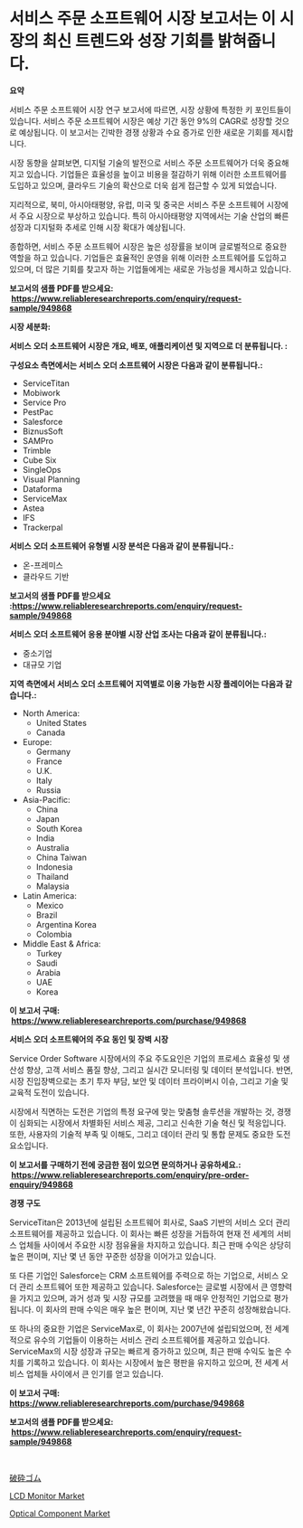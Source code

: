 <p><h1>서비스 주문 소프트웨어 시장 보고서는 이 시장의 최신 트렌드와 성장 기회를 밝혀줍니다.</h1></p><p><strong>요약</strong></p>
<p><p>서비스 주문 소프트웨어 시장 연구 보고서에 따르면, 시장 상황에 특정한 키 포인트들이 있습니다. 서비스 주문 소프트웨어 시장은 예상 기간 동안 9%의 CAGR로 성장할 것으로 예상됩니다. 이 보고서는 긴박한 경쟁 상황과 수요 증가로 인한 새로운 기회를 제시합니다.</p><p>시장 동향을 살펴보면, 디지털 기술의 발전으로 서비스 주문 소프트웨어가 더욱 중요해지고 있습니다. 기업들은 효율성을 높이고 비용을 절감하기 위해 이러한 소프트웨어를 도입하고 있으며, 클라우드 기술의 확산으로 더욱 쉽게 접근할 수 있게 되었습니다.</p><p>지리적으로, 북미, 아시아태평양, 유럽, 미국 및 중국은 서비스 주문 소프트웨어 시장에서 주요 시장으로 부상하고 있습니다. 특히 아시아태평양 지역에서는 기술 산업의 빠른 성장과 디지털화 추세로 인해 시장 확대가 예상됩니다.</p><p>종합하면, 서비스 주문 소프트웨어 시장은 높은 성장률을 보이며 글로벌적으로 중요한 역할을 하고 있습니다. 기업들은 효율적인 운영을 위해 이러한 소프트웨어를 도입하고 있으며, 더 많은 기회를 찾고자 하는 기업들에게는 새로운 가능성을 제시하고 있습니다.</p></p>
<p><strong>보고서의 샘플 PDF를 받으세요: &nbsp;<a href="https://www.reliableresearchreports.com/enquiry/request-sample/949868">https://www.reliableresearchreports.com/enquiry/request-sample/949868</a></strong></p>
<p><strong>시장 세분화:</strong></p>
<p><strong> 서비스 오더 소프트웨어 시장은 개요, 배포, 애플리케이션 및 지역으로 더 분류됩니다. :</strong></p>
<p><strong>구성요소 측면에서는 서비스 오더 소프트웨어 시장은 다음과 같이 분류됩니다.:</strong></p>
<p><ul><li>ServiceTitan</li><li>Mobiwork</li><li>Service Pro</li><li>PestPac</li><li>Salesforce</li><li>BiznusSoft</li><li>SAMPro</li><li>Trimble</li><li>Cube Six</li><li>SingleOps</li><li>Visual Planning</li><li>Dataforma</li><li>ServiceMax</li><li>Astea</li><li>IFS</li><li>Trackerpal</li></ul></p>
<p><strong> 서비스 오더 소프트웨어 유형별 시장 분석은 다음과 같이 분류됩니다.:</strong></p>
<p><ul><li>온-프레미스</li><li>클라우드 기반</li></ul></p>
<p><strong>보고서의 샘플 PDF를 받으세요 :<a href="https://www.reliableresearchreports.com/enquiry/request-sample/949868">https://www.reliableresearchreports.com/enquiry/request-sample/949868</a></strong></p>
<p><strong> 서비스 오더 소프트웨어 응용 분야별 시장 산업 조사는 다음과 같이 분류됩니다.:</strong></p>
<p><ul><li>중소기업</li><li>대규모 기업</li></ul></p>
<p><strong>지역 측면에서 서비스 오더 소프트웨어 지역별로 이용 가능한 시장 플레이어는 다음과 같습니다.:</strong></p>
<p><ul>
    <li>
        North America:
        <ul>
            <li>United States</li>
            <li>Canada</li>
        </ul>
    </li>
    <li>
        Europe:
        <ul>
            <li>Germany</li>
            <li>France</li>
            <li>U.K.</li>
            <li>Italy</li>
            <li>Russia</li>
        </ul>
    </li>
    <li>
        Asia-Pacific:
        <ul>
            <li>China</li>
            <li>Japan</li>
            <li>South Korea</li>
            <li>India</li>
            <li>Australia</li>
            <li>China Taiwan</li>
            <li>Indonesia</li>
            <li>Thailand</li>
            <li>Malaysia</li>
        </ul>
    </li>
    <li>
        Latin America:
        <ul>
            <li>Mexico</li>
            <li>Brazil</li>
            <li>Argentina Korea</li>
            <li>Colombia</li>
        </ul>
    </li>
    <li>
        Middle East & Africa:
        <ul>
            <li>Turkey</li>
            <li>Saudi</li>
            <li>Arabia</li>
            <li>UAE</li>
            <li>Korea</li>
        </ul>
    </li>
    </ul></p>
<p><strong>이 보고서 구매: &nbsp;<a href="https://www.reliableresearchreports.com/purchase/949868">https://www.reliableresearchreports.com/purchase/949868</a></strong></p>
<p><strong>서비스 오더 소프트웨어의 주요 동인 및 장벽 시장</strong></p>
<p><p>Service Order Software 시장에서의 주요 주도요인은 기업의 프로세스 효율성 및 생산성 향상, 고객 서비스 품질 향상, 그리고 실시간 모니터링 및 데이터 분석입니다. 반면, 시장 진입장벽으로는 초기 투자 부담, 보안 및 데이터 프라이버시 이슈, 그리고 기술 및 교육적 도전이 있습니다.</p><p>시장에서 직면하는 도전은 기업의 특정 요구에 맞는 맞춤형 솔루션을 개발하는 것, 경쟁이 심화되는 시장에서 차별화된 서비스 제공, 그리고 신속한 기술 혁신 및 적응입니다. 또한, 사용자의 기술적 부족 및 이해도, 그리고 데이터 관리 및 통합 문제도 중요한 도전 요소입니다.</p></p>
<p><strong>이 보고서를 구매하기 전에 궁금한 점이 있으면 문의하거나 공유하세요.: &nbsp;<a href="https://www.reliableresearchreports.com/enquiry/pre-order-enquiry/949868">https://www.reliableresearchreports.com/enquiry/pre-order-enquiry/949868</a></strong></p>
<p><strong>경쟁 구도</strong></p>
<p><p>ServiceTitan은 2013년에 설립된 소프트웨어 회사로, SaaS 기반의 서비스 오더 관리 소프트웨어를 제공하고 있습니다. 이 회사는 빠른 성장을 거듭하여 현재 전 세계의 서비스 업체들 사이에서 주요한 시장 점유율을 차지하고 있습니다. 최근 판매 수익은 상당히 높은 편이며, 지난 몇 년 동안 꾸준한 성장을 이어가고 있습니다.</p><p>또 다른 기업인 Salesforce는 CRM 소프트웨어를 주력으로 하는 기업으로, 서비스 오더 관리 소프트웨어 또한 제공하고 있습니다. Salesforce는 글로벌 시장에서 큰 영향력을 가지고 있으며, 과거 성과 및 시장 규모를 고려했을 때 매우 안정적인 기업으로 평가됩니다. 이 회사의 판매 수익은 매우 높은 편이며, 지난 몇 년간 꾸준히 성장해왔습니다.</p><p>또 하나의 중요한 기업은 ServiceMax로, 이 회사는 2007년에 설립되었으며, 전 세계적으로 유수의 기업들이 이용하는 서비스 관리 소프트웨어를 제공하고 있습니다. ServiceMax의 시장 성장과 규모는 빠르게 증가하고 있으며, 최근 판매 수익도 높은 수치를 기록하고 있습니다. 이 회사는 시장에서 높은 평판을 유지하고 있으며, 전 세계 서비스 업체들 사이에서 큰 인기를 얻고 있습니다.</p></p>
<p><strong>이 보고서 구매: &nbsp; <a href="https://www.reliableresearchreports.com/purchase/949868">https://www.reliableresearchreports.com/purchase/949868</a></strong></p>
<p><strong>보고서의 샘플 PDF를 받으세요: &nbsp;<a href="https://www.reliableresearchreports.com/enquiry/request-sample/949868">https://www.reliableresearchreports.com/enquiry/request-sample/949868</a></strong><strong></strong></p>
<p>&nbsp;</p>
<p><p><a href="https://github.com/xemfu2379520/Market-Research-Report-List-1/blob/main/755881610001.md">破砕ゴム</a></p><p><a href="https://github.com/mauripalmi/Market-Research-Report-List-2/blob/main/lcd-monitor-market.md">LCD Monitor Market</a></p><p><a href="https://github.com/gulaimolin/Market-Research-Report-List-3/blob/main/optical-component-market.md">Optical Component Market</a></p></p>